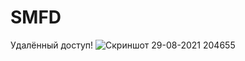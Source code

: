 # SMFD
Удалённый доступ!
![Скриншот 29-08-2021 204655](https://user-images.githubusercontent.com/78096790/131260256-838abec4-eb36-4f45-8fc9-16e60e6cb289.jpg)

